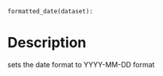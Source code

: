 

```python3
formatted_date(dataset):
```

# Description

sets the date format to YYYY-MM-DD format

